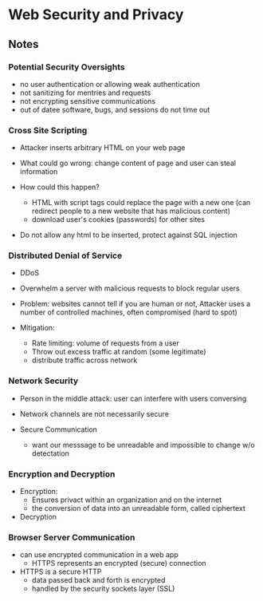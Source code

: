 # Web Security and Privacy

## Notes
### Potential Security Oversights
- no user authentication or allowing weak authentication
- not sanitizing for mentries and requests
- not encrypting sensitive communications
- out of datee software, bugs, and sessions do not time out

### Cross Site Scripting
- Attacker inserts arbitrary HTML on your web page
- What could go wrong: change content of page and user can steal information
- How could this happen?
    - HTML with script tags could replace the page with a new one (can redirect
    people to a new website that has malicious content)
    - download user's cookies (passwords) for other sites

- Do not allow any html to be inserted, protect against SQL injection

### Distributed Denial of Service
- DDoS
- Overwhelm a server with malicious requests to block regular users 
- Problem: websites cannot tell if you are human or not, Attacker uses
a number of controlled machines, often compromised (hard to spot)

- Mitigation: 
    - Rate limiting: volume of requests from a user
    - Throw out excess traffic at random (some legitimate)
    - distribute traffic across network 

### Network Security
- Person in the middle attack: user can interfere with users conversing
- Network channels are not necessarily secure

- Secure Communication 
    - want our messsage to be unreadable and impossible to change w/o detectation

### Encryption and Decryption
- Encryption: 
    - Ensures privact within an organization and on the internet 
    - the conversion of data into an unreadable form, called ciphertext
- Decryption

### Browser Server Communication
- can use encrypted communication in a web app
    - HTTPS represents an encrypted (secure) connection
- HTTPS is a secure HTTP 
    - data passed back and forth is encrypted
    - handled by the security sockets layer (SSL)